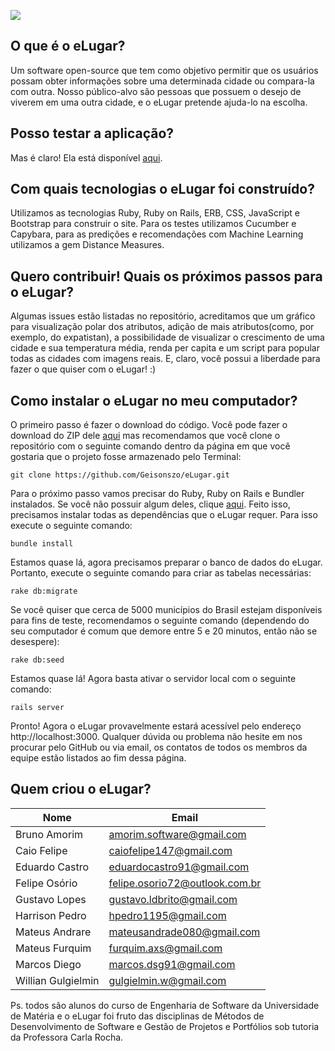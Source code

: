 ![](http://lappis.unb.br/redmine/attachments/download/3896/logo_elugar_1.3.png)

## O que é o eLugar?

Um software open-source que tem como objetivo permitir que os usuários possam obter informações sobre uma determinada cidade ou compara-la com outra. Nosso público-alvo são pessoas que possuem o desejo de viverem em uma outra cidade, e o eLugar pretende ajuda-lo na escolha. 

## Posso testar a aplicação?

Mas é claro! Ela está disponível [aqui](http://138.197.23.40/).

## Com quais tecnologias o eLugar foi construído? 

Utilizamos as tecnologias Ruby, Ruby on Rails, ERB, CSS, JavaScript e Bootstrap para construir o site. Para os testes utilizamos Cucumber e Capybara, para as predições e recomendações com Machine Learning utilizamos a gem Distance Measures.

## Quero contribuir! Quais os próximos passos para o eLugar?

Algumas issues estão listadas no repositório, acreditamos que um gráfico para visualização polar dos atributos, adição de mais atributos(como, por exemplo, do expatistan), a possibilidade de visualizar o crescimento de uma cidade e sua temperatura média, renda per capita e um script para popular todas as cidades com imagens reais. E, claro, você possui a liberdade para fazer o que quiser com o eLugar! :)

## Como instalar o eLugar no meu computador?

O primeiro passo é fazer o download do código. Você pode fazer o download do ZIP dele [aqui](https://github.com/Geisonszo/eLugar.git) mas recomendamos que você clone o repositório com o seguinte comando dentro da página em que você gostaria que o projeto fosse armazenado pelo Terminal:

```
git clone https://github.com/Geisonszo/eLugar.git
```

Para o próximo passo vamos precisar do Ruby, Ruby on Rails e Bundler instalados. Se você não possuir algum deles, clique [aqui](http://railsinstaller.org/en). Feito isso, precisamos instalar todas as dependências que o eLugar requer. Para isso execute o seguinte comando:

```
bundle install
```

Estamos quase lá, agora precisamos preparar o banco de dados do eLugar. Portanto, execute o seguinte comando para criar as tabelas necessárias:

```
rake db:migrate
```

Se você quiser que cerca de 5000 municípios do Brasil estejam disponíveis para fins de teste, recomendamos o seguinte comando (dependendo do seu computador é comum que demore entre 5 e 20 minutos, então não se desespere):

```
rake db:seed
```

Estamos quase lá! Agora basta ativar o servidor local com o seguinte comando:

```
rails server
```

Pronto! Agora o eLugar provavelmente estará acessível pelo endereço http://localhost:3000. Qualquer dúvida ou problema não hesite em nos procurar pelo GitHub ou via email, os contatos de todos os membros da equipe estão listados ao fim dessa página.

## Quem criou o eLugar?

| Nome | Email |
|------|-------|
| Bruno Amorim   | amorim.software@gmail.com |
| Caio Felipe    | caiofelipe147@gmail.com |
| Eduardo Castro | eduardocastro91@gmail.com |
| Felipe Osório  | felipe.osorio72@outlook.com.br |
| Gustavo Lopes  | gustavo.ldbrito@gmail.com |
| Harrison Pedro | hpedro1195@gmail.com |
| Mateus Andrare | mateusandrade080@gmail.com |
| Mateus Furquim | furquim.axs@gmail.com |
| Marcos Diego | marcos.dsg91@gmail.com |
| Willian Gulgielmin | gulgielmin.w@gmail.com |

Ps. todos são alunos do curso de Engenharia de Software da Universidade de Matéria e o eLugar foi fruto das disciplinas de Métodos de Desenvolvimento de Software e Gestão de Projetos e Portfólios sob tutoria da Professora Carla Rocha.
